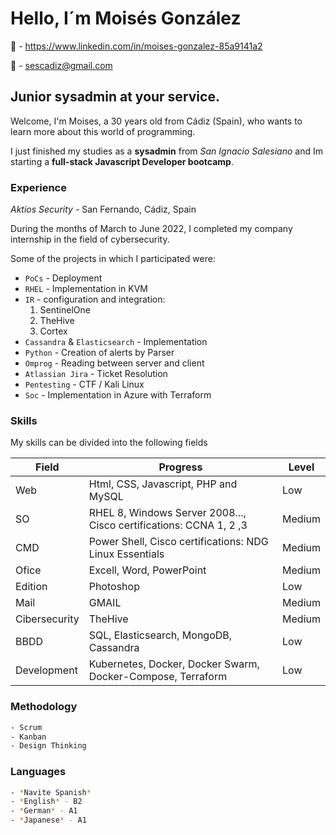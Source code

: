 
# Hello, I´m Moisés González

🏢 - https://www.linkedin.com/in/moises-gonzalez-85a9141a2

📧 - sescadiz@gmail.com

## Junior sysadmin at your service.

Welcome, I'm Moises, a 30 years old from Cádiz (Spain), who wants to learn more about this world of programming.

I just finished my studies as a **sysadmin** from *San Ignacio Salesiano* and Im starting a **full-stack Javascript Developer bootcamp**.

### Experience

*Aktios Security* - San Fernando, Cádiz, Spain

During the months of March to June 2022, I completed my company internship in the field of cybersecurity.
    
Some of the projects in which I participated were:
        
* `PoCs` - Deployment
* `RHEL` - Implementation in KVM
* `IR` - configuration and integration:
    1. SentinelOne
    2. TheHive
    3. Cortex
* `Cassandra` & `Elasticsearch` - Implementation
* `Python` - Creation of alerts by Parser
* `Omprog` - Reading between server and client
* `Atlassian Jira` - Ticket Resolution
* `Pentesting` - CTF / Kali Linux
* `Soc` - Implementation in Azure with Terraform

### Skills

My skills can be divided into the following fields

| Field        | Progress                                                            | Level  |
| ------------ | ------------------------------------------------------------------- | -------|
| Web          | Html, CSS, Javascript, PHP and MySQL                                | Low    |
| SO           | RHEL 8, Windows Server 2008..., Cisco certifications: CCNA 1, 2 ,3  | Medium |
| CMD          | Power Shell, Cisco certifications: NDG Linux Essentials             | Medium |
| Ofice        | Excell, Word, PowerPoint                                            | Medium |
| Edition      | Photoshop                                                           | Low    |
| Mail         | GMAIL                                                               | Medium |
| Cibersecurity| TheHive                                                             | Medium |
| BBDD         | SQL, Elasticsearch, MongoDB, Cassandra                              | Low    |
| Development  | Kubernetes, Docker, Docker Swarm, Docker-Compose, Terraform         | Low    | 

### Methodology

```sh
- Scrum
- Kanban
- Design Thinking
```

### Languages

```sh
- *Navite Spanish*
- *English* - B2
- *German* - A1
- *Japanese* - A1
```
